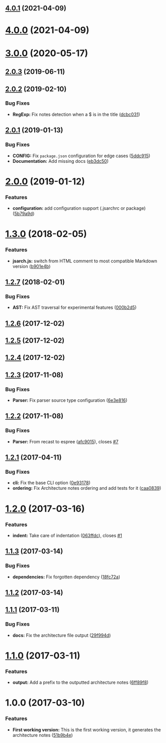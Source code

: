## [4.0.1](https://github.com/nfroidure/jsarch/compare/v4.0.0...v4.0.1) (2021-04-09)



# [4.0.0](https://github.com/nfroidure/jsarch/compare/v3.0.0...v4.0.0) (2021-04-09)



# [3.0.0](https://github.com/nfroidure/jsarch/compare/v2.0.3...v3.0.0) (2020-05-17)



## [2.0.3](https://github.com/nfroidure/jsarch/compare/v2.0.2...v2.0.3) (2019-06-11)



## [2.0.2](https://github.com/nfroidure/jsarch/compare/v2.0.1...v2.0.2) (2019-02-10)


### Bug Fixes

* **RegExp:** Fix notes detection when a $ is in the title ([dcbc031](https://github.com/nfroidure/jsarch/commit/dcbc031))



## [2.0.1](https://github.com/nfroidure/jsarch/compare/v2.0.0...v2.0.1) (2019-01-13)


### Bug Fixes

* **CONFIG:** Fix `package.json` configuration for edge cases ([5ddc915](https://github.com/nfroidure/jsarch/commit/5ddc915))
* **Documentation:** Add missing docs ([eb3dc50](https://github.com/nfroidure/jsarch/commit/eb3dc50))



# [2.0.0](https://github.com/nfroidure/jsarch/compare/v1.3.0...v2.0.0) (2019-01-12)


### Features

* **configuration:** add configuration support (.jsarchrc or package) ([5b79a9d](https://github.com/nfroidure/jsarch/commit/5b79a9d))



<a name="1.3.0"></a>
# [1.3.0](https://github.com/nfroidure/jsarch/compare/v1.2.7...v1.3.0) (2018-02-05)


### Features

* **jsarch.js:** switch from HTML comment to most compatible Markdown version ([b901e4b](https://github.com/nfroidure/jsarch/commit/b901e4b))



<a name="1.2.7"></a>
## [1.2.7](https://github.com/nfroidure/jsarch/compare/v1.2.6...v1.2.7) (2018-02-01)


### Bug Fixes

* **AST:** Fix AST traversal for experimental features ([000b2d5](https://github.com/nfroidure/jsarch/commit/000b2d5))



<a name="1.2.6"></a>
## [1.2.6](https://github.com/nfroidure/jsarch/compare/v1.2.5...v1.2.6) (2017-12-02)



<a name="1.2.5"></a>
## [1.2.5](https://github.com/nfroidure/jsarch/compare/v1.2.4...v1.2.5) (2017-12-02)



<a name="1.2.4"></a>
## [1.2.4](https://github.com/nfroidure/jsarch/compare/v1.2.3...v1.2.4) (2017-12-02)



<a name="1.2.3"></a>
## [1.2.3](https://github.com/nfroidure/jsarch/compare/v1.2.2...v1.2.3) (2017-11-08)


### Bug Fixes

* **Parser:** Fix parser source type configuration ([6e3e816](https://github.com/nfroidure/jsarch/commit/6e3e816))



<a name="1.2.2"></a>
## [1.2.2](https://github.com/nfroidure/jsarch/compare/v1.2.1...v1.2.2) (2017-11-08)


### Bug Fixes

* **Parser:** From recast to espree ([afc9015](https://github.com/nfroidure/jsarch/commit/afc9015)), closes [#7](https://github.com/nfroidure/jsarch/issues/7)



<a name="1.2.1"></a>
## [1.2.1](https://github.com/nfroidure/jsarch/compare/v1.2.0...v1.2.1) (2017-04-11)


### Bug Fixes

* **cli:** Fix the base CLI option ([0e93178](https://github.com/nfroidure/jsarch/commit/0e93178))
* **ordering:** Fix Architecture notes ordering and add tests for it ([caa0839](https://github.com/nfroidure/jsarch/commit/caa0839))



<a name="1.2.0"></a>
# [1.2.0](https://github.com/nfroidure/jsarch/compare/v1.1.3...v1.2.0) (2017-03-16)


### Features

* **indent:** Take care of indentation ([063ffdc](https://github.com/nfroidure/jsarch/commit/063ffdc)), closes [#1](https://github.com/nfroidure/jsarch/issues/1)



<a name="1.1.3"></a>
## [1.1.3](https://github.com/nfroidure/jsarch/compare/v1.1.2...v1.1.3) (2017-03-14)


### Bug Fixes

* **dependencies:** Fix forgotten dependency ([18fc72a](https://github.com/nfroidure/jsarch/commit/18fc72a))



<a name="1.1.2"></a>
## [1.1.2](https://github.com/nfroidure/jsarch/compare/v1.1.1...v1.1.2) (2017-03-14)



<a name="1.1.1"></a>
## [1.1.1](https://github.com/nfroidure/jsarch/compare/v1.1.0...v1.1.1) (2017-03-11)


### Bug Fixes

* **docs:** Fix the architecture file output ([29f994d](https://github.com/nfroidure/jsarch/commit/29f994d))



<a name="1.1.0"></a>
# [1.1.0](https://github.com/nfroidure/jsarch/compare/v1.0.0...v1.1.0) (2017-03-11)


### Features

* **output:** Add a prefix to the outputted architecture notes ([6ff89f8](https://github.com/nfroidure/jsarch/commit/6ff89f8))



<a name="1.0.0"></a>
# 1.0.0 (2017-03-10)


### Features

* **First working version:** This is the first working version, it generates the architecture notes ([51b9b4e](https://github.com/nfroidure/jsarch/commit/51b9b4e))



